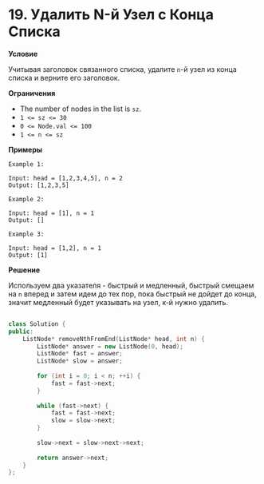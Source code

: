 # 19. Удалить N-й Узел с Конца Списка

**Условие**

Учитывая заголовок связанного списка, удалите `n`-й узел из конца списка и верните его заголовок.

**Ограничения**
- The number of nodes in the list is `sz`.
- `1 <= sz <= 30`
- `0 <= Node.val <= 100`
- `1 <= n <= sz`


**Примеры**
```
Example 1:

Input: head = [1,2,3,4,5], n = 2
Output: [1,2,3,5]

Example 2:

Input: head = [1], n = 1
Output: []

Example 3:

Input: head = [1,2], n = 1
Output: [1]
```


**Решение**

Используем два указателя - быстрый и медленный, быстрый смещаем на `n` вперед и затем идем до тех пор, пока быстрый не дойдет до конца, значит медленный будет указывать на узел, к-й нужно удалить.

```C++

class Solution {
public:
    ListNode* removeNthFromEnd(ListNode* head, int n) {
        ListNode* answer = new ListNode(0, head);
        ListNode* fast = answer;
        ListNode* slow = answer;
        
        for (int i = 0; i < n; ++i) {
            fast = fast->next;
        }
        
        while (fast->next) {
            fast = fast->next;
            slow = slow->next;
        }
        
        slow->next = slow->next->next;
        
        return answer->next;
    }
};
```




 


